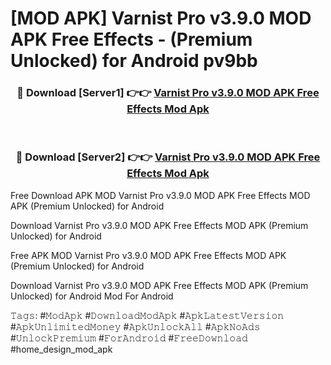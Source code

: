 # [MOD APK] Varnist Pro v3.9.0 MOD APK Free Effects - (Premium Unlocked) for Android pv9bb



<div align="center">
<h3>🔴 Download [Server1] 👉👉 <a href="https://momento.my/?title=Varnist_Pro_v3.9.0_MOD_APK_Free_Effects">Varnist Pro v3.9.0 MOD APK Free Effects Mod Apk</a></h3><br>

<h3>🔴 Download [Server2] 👉👉 <a href="https://momento.my/?title=Varnist_Pro_v3.9.0_MOD_APK_Free_Effects">Varnist Pro v3.9.0 MOD APK Free Effects Mod Apk</a></h3>
</div>



Free Download APK MOD Varnist Pro v3.9.0 MOD APK Free Effects MOD APK (Premium Unlocked) for Android

Download Varnist Pro v3.9.0 MOD APK Free Effects MOD APK (Premium Unlocked) for Android

Free APK MOD Varnist Pro v3.9.0 MOD APK Free Effects MOD APK (Premium Unlocked) for Android

Download Varnist Pro v3.9.0 MOD APK Free Effects MOD APK (Premium Unlocked) for Android Mod For Android

𝚃𝚊𝚐𝚜: #𝙼𝚘𝚍𝙰𝚙𝚔 #𝙳𝚘𝚠𝚗𝚕𝚘𝚊𝚍𝙼𝚘𝚍𝙰𝚙𝚔 #𝙰𝚙𝚔𝙻𝚊𝚝𝚎𝚜𝚝𝚅𝚎𝚛𝚜𝚒𝚘𝚗 #𝙰𝚙𝚔𝚄𝚗𝚕𝚒𝚖𝚒𝚝𝚎𝚍𝙼𝚘𝚗𝚎𝚢 #𝙰𝚙𝚔𝚄𝚗𝚕𝚘𝚌𝚔𝙰𝚕𝚕 #𝙰𝚙𝚔𝙽𝚘𝙰𝚍𝚜 #𝚄𝚗𝚕𝚘𝚌𝚔𝙿𝚛𝚎𝚖𝚒𝚞𝚖 #𝙵𝚘𝚛𝙰𝚗𝚍𝚛𝚘𝚒𝚍 #𝙵𝚛𝚎𝚎𝙳𝚘𝚠𝚗𝚕𝚘𝚊𝚍 #home_design_mod_apk
